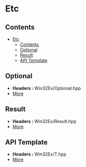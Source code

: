 # Etc

## Contents

- [Etc](#etc)
  - [Contents](#contents)
  - [Optional](#optional)
  - [Result](#result)
  - [API Template](#api-template)

## Optional

- **Headers :** Win32Ex/Optional.hpp
- [More](etc/optional.md)

## Result

- **Headers :** Win32Ex/Result.hpp
- [More](etc/result.md)

## API Template

- **Headers :** Win32Ex/T.hpp
- [More](etc/api-tmpl.md)
